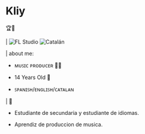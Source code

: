 # Kliy
🏆💯

| ![FL Studio](https://img.shields.io/badge/FL%20Studio-0A0A0A?style=for-the-badge&logo=flstudio&logoColor=white) ![Catalán](https://img.shields.io/badge/Catalán-yellow?style=for-the-badge) 


| about me: 

 - ᴍᴜꜱɪᴄ ᴘʀᴏᴅᴜᴄᴇʀ 🎼🎶 
 
  - 14 Years Old 🎂
  
  - ꜱᴘᴀɴɪꜱʜ/ᴇɴɢʟɪꜱʜ/ᴄᴀᴛᴀʟᴀɴ


  

| 📕

 - Estudiante de secundaria y estudiante de idiomas.
 
 - Aprendiz de produccion de musica.
 
 
 
